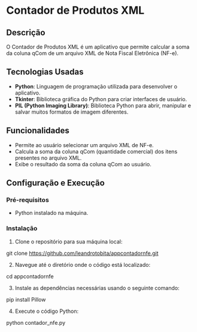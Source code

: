 # Contador de Produtos XML

## Descrição

O Contador de Produtos XML é um aplicativo que permite calcular a soma da coluna qCom de um arquivo XML de Nota Fiscal Eletrônica (NF-e).

## Tecnologias Usadas

- **Python**: Linguagem de programação utilizada para desenvolver o aplicativo.
- **Tkinter**: Biblioteca gráfica do Python para criar interfaces de usuário.
- **PIL (Python Imaging Library)**: Biblioteca Python para abrir, manipular e salvar muitos formatos de imagem diferentes.

## Funcionalidades

- Permite ao usuário selecionar um arquivo XML de NF-e.
- Calcula a soma da coluna qCom (quantidade comercial) dos itens presentes no arquivo XML.
- Exibe o resultado da soma da coluna qCom ao usuário.

## Configuração e Execução

### Pré-requisitos

- Python instalado na máquina.

### Instalação

1. Clone o repositório para sua máquina local:

git clone https://github.com/leandrotobita/appcontadornfe.git

2. Navegue até o diretório onde o código está localizado:

cd appcontadornfe

3. Instale as dependências necessárias usando o seguinte comando:

pip install Pillow

4. Execute o código Python:

python contador_nfe.py




